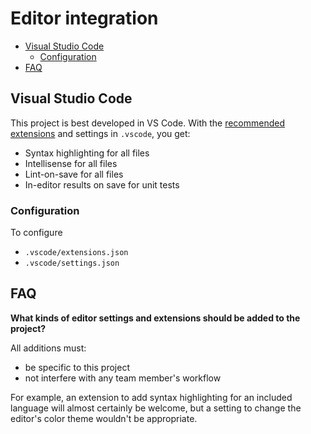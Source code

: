 # Editor integration

* [Visual Studio Code](#visual-studio-code)
  * [Configuration](#configuration)
* [FAQ](#faq)

## Visual Studio Code

This project is best developed in VS Code. With the [recommended extensions](https://code.visualstudio.com/docs/editor/extension-gallery#_workspace-recommended-extensions) and settings in `.vscode`, you get:

* Syntax highlighting for all files
* Intellisense for all files
* Lint-on-save for all files
* In-editor results on save for unit tests

### Configuration

To configure

* `.vscode/extensions.json`
* `.vscode/settings.json`

## FAQ

**What kinds of editor settings and extensions should be added to the project?**

All additions must:

* be specific to this project
* not interfere with any team member's workflow

For example, an extension to add syntax highlighting for an included language will almost certainly be welcome, but a setting to change the editor's color theme wouldn't be appropriate.
